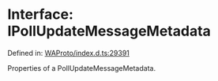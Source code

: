 # Interface: IPollUpdateMessageMetadata

Defined in: [WAProto/index.d.ts:29391](https://github.com/Fokusdotid/Baileys/blob/deec6cc75a88a82eaeedf16b76aa9218b2c772e3/WAProto/index.d.ts#L29391)

Properties of a PollUpdateMessageMetadata.
